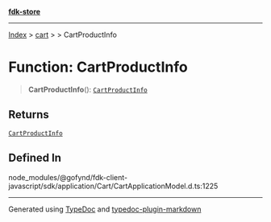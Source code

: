 [**fdk-store**](../../../README.md)
***

[Index](../../../API.md) > [cart](../../README.md) > [<internal>](../README.md) > CartProductInfo

# Function: CartProductInfo

> **CartProductInfo**(): [`CartProductInfo`](../type-aliases/type-alias.CartProductInfo.md)

## Returns

[`CartProductInfo`](../type-aliases/type-alias.CartProductInfo.md)

## Defined In

node\_modules/@gofynd/fdk-client-javascript/sdk/application/Cart/CartApplicationModel.d.ts:1225

***
Generated using [TypeDoc](https://typedoc.org/) and [typedoc-plugin-markdown](https://www.npmjs.com/package/typedoc-plugin-markdown)
